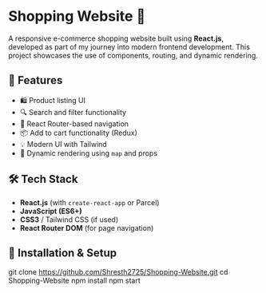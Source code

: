 # Shopping Website 🛒

A responsive e-commerce shopping website built using **React.js**, developed as part of my journey into modern frontend development. This project showcases the use of components, routing, and dynamic rendering.

## 🚀 Features

- 🛍️ Product listing UI
- 🔍 Search and filter functionality
- 🧭 React Router-based navigation
- 📦 Add to cart functionality (Redux)
- 💡 Modern UI with  Tailwind 
- 🔄 Dynamic rendering using `map` and props

## 🛠️ Tech Stack

- **React.js** (with `create-react-app` or Parcel)
- **JavaScript (ES6+)**
- **CSS3** / Tailwind CSS (if used)
- **React Router DOM** (for page navigation)


## 🧪 Installation & Setup
  git clone https://github.com/Shresth2725/Shopping-Website.git
  cd Shopping-Website
  npm install
  npm start
